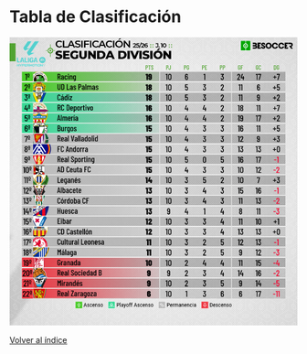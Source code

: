 # Tabla de Clasificación
![Tabla Clasificación Segunda División Jornada 10](./recursos/imagenes/segundaDivision.png)

[Volver al índice](./index.md)